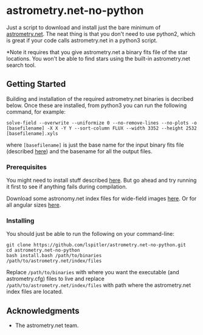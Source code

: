 # astrometry.net-no-python

Just a script to download and install just the bare minimum of [astrometry.net](http://astrometry.net/use.html). The neat thing is that you don't need to use python2, which is great if your code calls astrometry.net in a python3 script.

*Note it requires that you give astrometry.net a binary fits file of the star locations. You won't be able to find stars using the built-in astrometry.net search tool.

## Getting Started

Building and installation of the required astrometry.net binaries is decribed below. Once these are installed, from python3 you can run the following command, for example:

`solve-field --overwrite --uniformize 0 --no-remove-lines --no-plots -o [basefilename] -X X -Y Y --sort-column FLUX --width 3352 --height 2532 [basefilename].xyls`

where `[basefilename]` is just the base name for the input binary fits file (described [here](http://astrometry.net/doc/build-index.html#prepare-fits)) and the basename for all the output files.

### Prerequisites

You might need to install stuff described [here](http://astrometry.net/doc/build.html#mac-os-x-using-homebrew). But go ahead and try running it first to see if anything fails during compilation.

Download some astronomy.net index files for wide-field images [here](http://broiler.astrometry.net/~dstn/4100/). Or for all angular sizes [here](http://broiler.astrometry.net/~dstn/4200/).

### Installing

You should just be able to run the following on your command-line:

```
git clone https://github.com/lspitler/astrometry.net-no-python.git
cd astrometry.net-no-python
bash install.bash /path/to/binaries /path/to/astrometry.net/index/files
```

Replace `/path/to/binaries` with where you want the executable (and astrometry.cfg) files to live and replace `/path/to/astrometry.net/index/files` with path where the astrometry.net index files are located.


## Acknowledgments

* The astrometry.net team.
